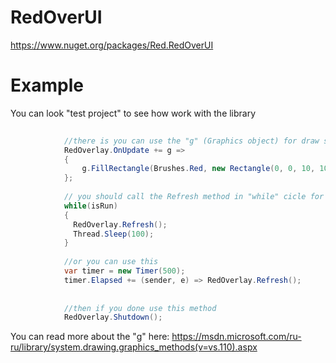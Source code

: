# RedOverUI

https://www.nuget.org/packages/Red.RedOverUI


# Example

You can look "test project" to see how work with the library

```csharp
            
            //there is you can use the "g" (Graphics object) for draw something on the screen
            RedOverlay.OnUpdate += g =>
            {
                g.FillRectangle(Brushes.Red, new Rectangle(0, 0, 10, 10));
            };
            
            // you should call the Refresh method in "while" cicle for update screen
            while(isRun)
            {
              RedOverlay.Refresh();
              Thread.Sleep(100);
            }
            
            //or you can use this
            var timer = new Timer(500);
            timer.Elapsed += (sender, e) => RedOverlay.Refresh();
            
            
            //then if you done use this method
            RedOverlay.Shutdown();
```

You can read more about the "g" here: https://msdn.microsoft.com/ru-ru/library/system.drawing.graphics_methods(v=vs.110).aspx            
